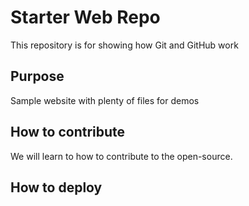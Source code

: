 # Starter Web Repo

This repository is for showing how Git and GitHub work

## Purpose

Sample website with plenty of files for demos

## How to contribute

We will learn to how to contribute to the open-source.

## How to deploy 


